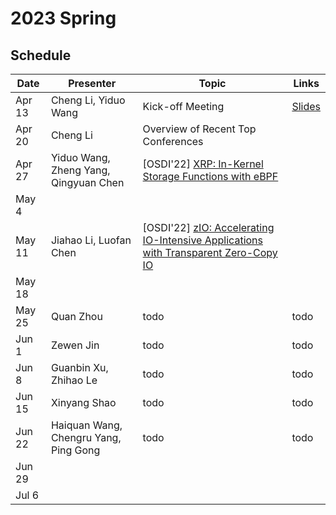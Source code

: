 # 2023 Spring

## Schedule

| Date   | Presenter | Topic    | Links |
| ------ | --------- | -------- | ----- |
| Apr 13 | Cheng Li, Yiduo Wang  | Kick-off Meeting |    [Slides]( https://rec.ustc.edu.cn/share/3da35cb0-da09-11ed-80ed-1303af1dcb7d )   |
| Apr 20 | Cheng Li  | Overview of Recent Top Conferences |       |
| Apr 27 | Yiduo Wang, Zheng Yang, Qingyuan Chen  | [OSDI'22] [ XRP: In-Kernel Storage Functions with eBPF](https://www.usenix.org/system/files/osdi22-zhong_1.pdf) |       |
| May 4  |           |           |      |
| May 11 | Jiahao Li, Luofan Chen | [OSDI'22] [zIO: Accelerating IO-Intensive Applications with Transparent Zero-Copy IO](https://www.usenix.org/system/files/osdi22-stamler.pdf) |   |
| May 18 |           |          |       |
| May 25 | Quan Zhou |   todo   |  todo |
| Jun 1 | Zewen Jin |   todo   |  todo |
| Jun 8| Guanbin Xu, Zhihao Le |  todo   |  todo |
| Jun 15 | Xinyang Shao |  todo  |  todo  |
| Jun 22 | Haiquan Wang, Chengru Yang, Ping Gong          |   todo       |  todo      |
| Jun 29 |           |          |       |
| Jul 6 |           |          |       |
